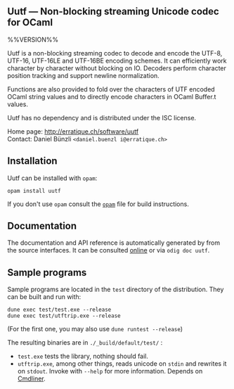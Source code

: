 Uutf — Non-blocking streaming Unicode codec for OCaml
-------------------------------------------------------------------------------
%%VERSION%%

Uutf is a non-blocking streaming codec to decode and encode the UTF-8,
UTF-16, UTF-16LE and UTF-16BE encoding schemes. It can efficiently
work character by character without blocking on IO. Decoders perform
character position tracking and support newline normalization.

Functions are also provided to fold over the characters of UTF encoded
OCaml string values and to directly encode characters in OCaml
Buffer.t values.

Uutf has no dependency and is distributed under the ISC license.

Home page: http://erratique.ch/software/uutf  
Contact: Daniel Bünzli `<daniel.buenzl i@erratique.ch>`


## Installation

Uutf can be installed with `opam`:

    opam install uutf

If you don't use `opam` consult the [`opam`](opam) file for build
instructions.


## Documentation

The documentation and API reference is automatically generated by from
the source interfaces. It can be consulted [online][doc] or via
`odig doc uutf`.

[doc]: http://erratique.ch/software/uutf/doc/Uutf


## Sample programs

Sample programs are located in the `test` directory of the
distribution. They can be built and run with:

	dune exec test/test.exe --release
	dune exec test/utftrip.exe --release

(For the first one, you may also use `dune runtest --release`)

The resulting binaries are in `./_build/default/test/` :

- `test.exe` tests the library, nothing should fail.
- `utftrip.exe`, among other things, reads unicode on `stdin` and rewrites 
  it on `stdout`. Invoke with `--help` for more information. Depends
  on [Cmdliner](http://erratique.ch/software/cmdliner).
